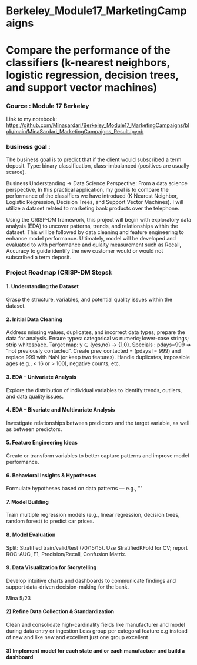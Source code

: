 # Berkeley_Module17_MarketingCampaigns

# Compare the performance of the classifiers (k-nearest neighbors, logistic regression, decision trees, and support vector machines)
### Cource : Module 17 Berkeley
Link to my notebook: https://github.com/Minasardari/Berkeley_Module17_MarketingCampaigns/blob/main/MinaSardari_MarketingCampaigns_Result.ipynb
### business goal : 
The business goal is to predict that if the client would subscribed a term deposit.
Type: binary classification, class-imbalanced (positives are usually scarce).

Business Understanding → Data Science Perspective:
From a data science perspective, In this practical application, my goal is to compare the performance of the classifiers we have introdued (K Nearest Neighbor, Logistic Regression, Decision Trees, and Support Vector Machines). I will utilize a dataset related to marketing bank products over the telephone.

Using the CRISP-DM framework, this project will begin with exploratory data analysis (EDA) to uncover patterns, trends, and relationships within the dataset. This will be followed by data cleaning and feature engineering to enhance model performance. Ultimately, model will be developed and evaluated to with performance and qulaity measurement such as Recall, Accuracy to guide identify the new customer would or would not subscribed a term deposit.

### Project Roadmap (CRISP-DM Steps):

#### 1. Understanding the Dataset
Grasp the structure, variables, and potential quality issues within the dataset.

#### 2. Initial Data Cleaning
Address missing values, duplicates, and incorrect data types; prepare the data for analysis. 
Ensure types: categorical vs numeric; lower-case strings; strip whitespace.
Target map: y ∈ {yes,no} → {1,0}.
Specials : pdays=999 ⇒ “not previously contacted”. Create prev_contacted = (pdays != 999) and replace 999 with NaN (or keep two features).
Handle duplicates, impossible ages (e.g., < 16 or > 100), negative counts, etc.
#### 3. EDA – Univariate Analysis
Explore the distribution of individual variables to identify trends, outliers, and data quality issues.

#### 4. EDA – Bivariate and Multivariate Analysis
Investigate relationships between predictors and the target variable, as well as between predictors.

#### 5. Feature Engineering Ideas
Create or transform variables to better capture patterns and improve model performance.

#### 6. Behavioral Insights & Hypotheses
Formulate hypotheses based on data patterns — e.g.,  ""

#### 7. Model Building
Train multiple regression models (e.g., linear regression, decision trees, random forest) to predict car prices.

#### 8. Model Evaluation
Split: Stratified train/valid/test (70/15/15).
Use StratifiedKFold for CV; report ROC-AUC, F1, Precision/Recall, Confusion Matrix.
#### 9. Data Visualization for Storytelling
Develop intuitive charts and dashboards to communicate findings and support data-driven decision-making for the bank.

Mina 5/23

#### 2) Refine Data Collection & Standardization
 Clean and consolidate high-cardinality fields like manufacturer and model during data entry or ingestion
 Less group per categoral feature e.g instead of new and like new and excellent just one group excellent
#### 3) Implement model for each state and or each manufactuer and build a dashboard
